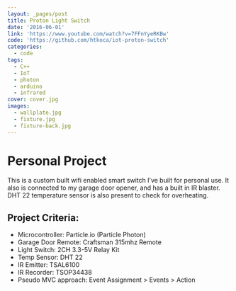 ```yaml
---
layout: _pages/post
title: Proton Light Switch
date: '2016-06-01'
link: 'https://www.youtube.com/watch?v=7FFnYyeRKBw'
code: 'https://github.com/htkoca/iot-proton-switch'
categories:
  - code
tags:
  - C++
  - IoT
  - photon
  - arduino
  - infrared
cover: cover.jpg
images:
  - wallplate.jpg
  - fixture.jpg
  - fixture-back.jpg
---
```

# Personal Project
This is a custom built wifi enabled smart switch I’ve built for personal use. It also is connected to my garage door opener, and has a built in IR blaster. DHT 22 temperature sensor is also present to check for overheating.

## Project Criteria:
* Microcontroller: Particle.io (Particle Photon)
* Garage Door Remote: Craftsman 315mhz Remote
* Light Switch: 2CH 3.3-5V Relay Kit
* Temp Sensor: DHT 22
* IR Emitter: TSAL6100
* IR Recorder: TSOP34438
* Pseudo MVC approach: Event Assignment > Events > Action
